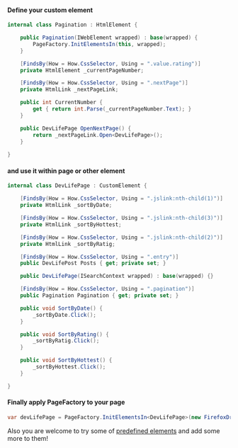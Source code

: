 #### Define your custom element

```C#
internal class Pagination : HtmlElement {

    public Pagination(IWebElement wrapped) : base(wrapped) {
        PageFactory.InitElementsIn(this, wrapped);
    }

    [FindsBy(How = How.CssSelector, Using = ".value.rating")]
    private HtmlElement _currentPageNumber;

    [FindsBy(How = How.CssSelector, Using = ".nextPage")]
    private HtmlLink _nextPageLink;

    public int CurrentNumber {
        get { return int.Parse(_currentPageNumber.Text); }
    }

    public DevLifePage OpenNextPage() {
        return _nextPageLink.Open<DevLifePage>();
    }
  
}
```

#### and use it within page or other element

```C#
internal class DevLifePage : CustomElement {

    [FindsBy(How = How.CssSelector, Using = ".jslink:nth-child(1)")]
    private HtmlLink _sortByDate;

    [FindsBy(How = How.CssSelector, Using = ".jslink:nth-child(3)")]
    private HtmlLink _sortByHottest;

    [FindsBy(How = How.CssSelector, Using = ".jslink:nth-child(2)")]
    private HtmlLink _sortByRatig;

    [FindsBy(How = How.CssSelector, Using = ".entry")]
    public DevLifePost Posts { get; private set; }

    public DevLifePage(ISearchContext wrapped) : base(wrapped) {}

    [FindsBy(How = How.CssSelector, Using = ".pagination")]
    public Pagination Pagination { get; private set; }

    public void SortByDate() {
        _sortByDate.Click();
    }

    public void SortByRating() {
        _sortByRatig.Click();
    }

    public void SortByHottest() {
        _sortByHottest.Click();
    }

}
```

#### Finally apply PageFactory to your page

```C#
var devLifePage = PageFactory.InitElementsIn<DevLifePage>(new FirefoxDriver());
```

Also you are welcome to try some of [predefined elements](https://github.com/eger-geger/Selenium.HtmlElements.Net/tree/master/Selenium.HtmlElements/Elements)
and add some more to them!

